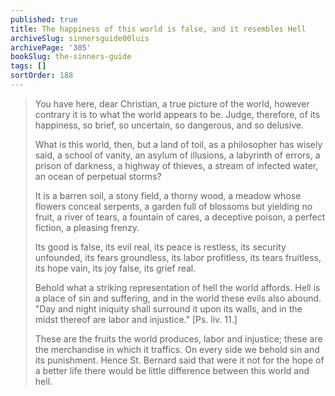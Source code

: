 ```yaml
---
published: true
title: The happiness of this world is false, and it resembles Hell
archiveSlug: sinnersguide00luis
archivePage: '305'
bookSlug: the-sinners-guide
tags: []
sortOrder: 188
---
```


> You have here, dear Christian, a true picture of the world, however contrary it is to what the world appears to be. Judge, therefore, of its happiness, so brief, so uncertain, so dangerous, and so delusive.
>
> What is this world, then, but a land of toil, as a philosopher has wisely said, a school of vanity, an asylum of illusions, a labyrinth of errors, a prison of darkness, a highway of thieves, a stream of infected water, an ocean of perpetual storms?
>
> It is a barren soil, a stony field, a thorny wood, a meadow whose flowers conceal serpents, a garden full of blossoms but yielding no fruit, a river of tears, a fountain of cares, a deceptive poison, a perfect fiction, a pleasing frenzy.
>
> Its good is false, its evil real, its peace is restless, its security unfounded, its fears groundless, its labor profitless, its tears fruitless, its hope vain, its joy false, its grief real.
>
> Behold what a striking representation of hell the world affords. Hell is a place of sin and suffering, and in the world these evils also abound. "Day and night iniquity shall surround it upon its walls, and in the midst thereof are labor and injustice." [Ps. liv. 11.]
>
> These are the fruits the world produces, labor and injustice; these are the merchandise in which it traffics. On every side we behold sin and its punishment. Hence St. Bernard said that were it not for the hope of a better life there would be little difference between this world and hell.
